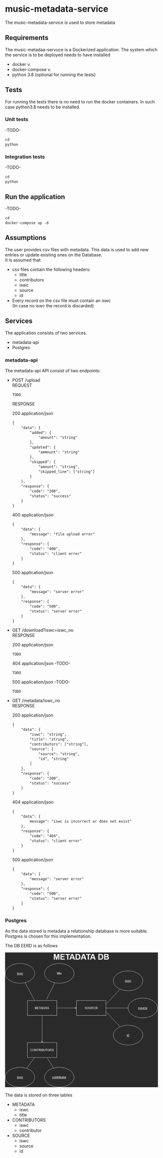 # music-metadata-service #
The music-metadata-service is used to store metadata 
## Requirements ##
The music-metadaa-servuce is a Dockerized application. The system which the service is 
to be deployed needs to have installed  
 * docker v.
 * docker-compose v.
 * python 3.8 (optional for running the tests)

## Tests ## 
For running the tests there is no need to run the docker containers. In such case python3.8 
needs to be installed.

### Unit tests ### 
-TODO-
```
cd 
python
```

### Integration tests ### 
-TODO-
```
cd 
python
```

## Run the application ## 

-TODO-
```
cd 
docker-compose up -d
```

## Assumptions ## 
The user provides csv files with metadata. This data is used to add new entries 
or update existing ones on the Database.  
It is assumed that:  

 * csv files contain the following headers:  
     * title 
     * contributors 
     * iswc 
     * source 
     * id
 * Every record on the csv file must contain an iswc  
   (In case no iswc the record is discarded)
 
     
## Services ##

The application consists of two services.  
 * metadata-api  
 * Postgres  
 
### metadata-api ###
The metadata-api API consist of two endpoints:  
* POST /upload  
  REQUEST    
  ```
  TODO
  ```
  RESPONSE 
  
  200 application/json  
  ```
  {
      "data": {
          "added": {
              "amount": "string"
          }, 
          "updated": {
              "ammount": "string"
          }, 
          "skipped": {
              "amount": "string", 
              "skipped_line": ["string"]
          }
      }, 
      "response": {
          "code": "200", 
          "status": "success"
      }
  }
  ```
  
  400 application/json  
  ```
  {
      "data": {
          "message": "file upload error"
      }, 
      "response": {
          "code": "400", 
          "status": "client error"
      } 
  }
  ```
  
  500 application/json  
  ```
  {
      "data": {
          "message": "server error"
      }, 
      "response": {
          "code": "500", 
          "status": "server error"
      }
  } 
  ```

* GET /download?iswc=iswc_no  
  RESPONSE
 
  200 application/json
  
  ```
  TODO
  ```

  404 application/json
  -TODO-
  ```
  TODO
  ```
  
  500 application/json
  -TODO-
  ```
  TODO
  ```

* GET /metadata/iswc_no  
  RESPONSE  
  
  200 application/json  
  ```
  {
      "data": {
          "iswc": "string", 
          "title": "string", 
          "contributors": ["string"], 
          "source": [ 
              "source": "string", 
              "id", "string"
          ]
      }, 
      "response": {
          "code": "200", 
          "status": "success"
      }
  }
  ```
  
  404 application/json  
  ```
  {
      "data": {
          message": "iswc is incorrect or does not exist"
      }, 
      "response": {
          "code": "404", 
          "status": "client error"
      }
  }
  ```
  
  500 application/json
  ```
  {
      "data": {
          "message": "server error"
      }, 
      "response": {
          "code": "500", 
          "status": "server error"
      }
  }
  ```

### Postgres ###

As the data stored is metadata a relationship database is more suitable. Postgres is chosen for this implementation.  

The DB EERD is as follows  

![Alt text](./images/bmat_DB_EERD_dark.png?raw=true "Optional Title")  

The data is stored on three tables  

 * METADATA  
     * iswc  
     * title  
 * CONTRIBUTORS  
     * iswc  
     * contributor  
 * SOURCE  
     * iswc  
     * source  
     * id  
 
 
